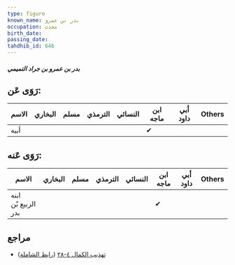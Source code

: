 ```yaml
---
type: figure
known_name: بدر بن عمرو
occupation: محدث
birth_date:
passing_date:
tahdhib_id: 646
---
```

##### بدر بن عمرو بن جراد التميمي

## رَوَى عَن:
| الاسم | البخاري | مسلم | الترمذي | النسائي | ابن ماجه | أبي داود | Others |
| ----- | ------- | ---- | ------- | ------- | -------- | -------- | ------ |
| أبيه  |         |      |         |         | ✔        |          |        |
## رَوَى عَنه:
| الاسم               | البخاري | مسلم | الترمذي | النسائي | ابن ماجه | أبي داود | Others |
| ------------------- | ------- | ---- | ------- | ------- | -------- | -------- | ------ |
| ابنه الربيع بْن بدر |         |      |         |         | ✔        |          |        |
## مراجع
- [تهذيب الكمال ٤-٢٨](obsidian://open?vault=Tahdhib-al-Kamal&file=Figures/٦٤٦-بدر%20بن%20عمرو%20بن%20جراد%20التميمي) ([رابط الشاملة](https://shamela.ws/book/3722/1542))